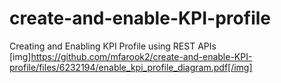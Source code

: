 # create-and-enable-KPI-profile
Creating and Enabling KPI Profile using REST APIs
[img]https://github.com/mfarook2/create-and-enable-KPI-profile/files/6232194/enable_kpi_profile_diagram.pdf[/img]
